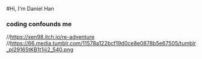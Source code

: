 #Hi, I'm Daniel Han
### coding confounds me
//https://xen98.itch.io/re-adventure
//https://66.media.tumblr.com/11578a122bcf19d0ce8e0878b5e67505/tumblr_pl29165tKB1t1iji2_540.png